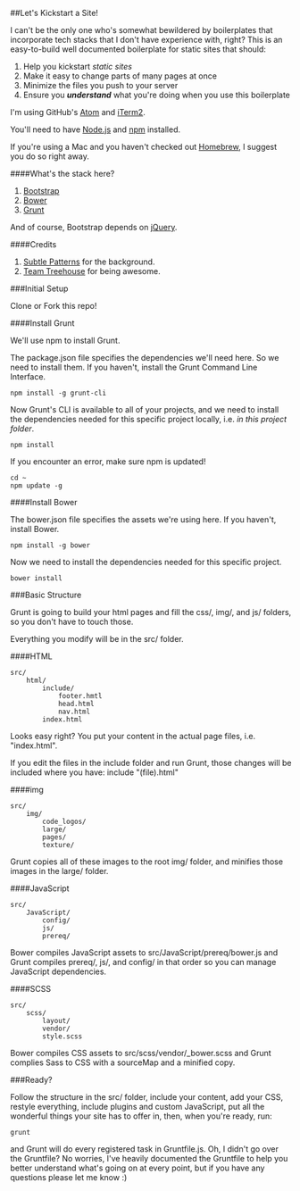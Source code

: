 ##Let's Kickstart a Site!

I can't be the only one who's somewhat bewildered by boilerplates that incorporate tech stacks that I don't have experience with, right? This is an easy-to-build well documented boilerplate for static sites that should:

1. Help you kickstart _static sites_
2. Make it easy to change parts of many pages at once
3. Minimize the files you push to your server
4. Ensure you **_understand_** what you're doing when you use this boilerplate

I'm using GitHub's [Atom](https://atom.io/) and [iTerm2](https://www.iterm2.com/).

You'll need to have [Node.js](https://nodejs.org/en/) and [npm](https://www.npmjs.com/) installed.

If you're using a Mac and you haven't checked out [Homebrew](http://brew.sh/), I suggest you do so right away.

####What's the stack here?

1. [Bootstrap](https://github.com/twbs/bootstrap)
2. [Bower](https://github.com/bower/bower)
3. [Grunt](https://github.com/gruntjs/grunt)

And of course, Bootstrap depends on [jQuery](https://github.com/jquery/jquery).

####Credits

1. [Subtle Patterns](http://subtlepatterns.com/) for the background.
2. [Team Treehouse](https://teamtreehouse.com/) for being awesome.

###Initial Setup

Clone or Fork this repo!

####Install Grunt

We'll use npm to install Grunt.

The package.json file specifies the dependencies we'll need here. So we need to install them. If you haven't, install the Grunt Command Line Interface.

    npm install -g grunt-cli

Now Grunt's CLI is available to all of your projects, and we need to install the dependencies needed for this specific project locally, i.e. _in this project folder_.

    npm install

If you encounter an error, make sure npm is updated!

    cd ~
    npm update -g

####Install Bower

The bower.json file specifies the assets we're using here. If you haven't, install Bower.

    npm install -g bower

Now we need to install the dependencies needed for this specific project.

    bower install

###Basic Structure

Grunt is going to build your html pages and fill the css/, img/, and js/ folders, so you don't have to touch those.

Everything you modify will be in the src/ folder.

####HTML

    src/
        html/
            include/
                footer.hmtl
                head.html
                nav.html
            index.html

Looks easy right? You put your content in the actual page files, i.e. "index.html".

If you edit the files in the include folder and run Grunt, those changes will be included where you have: include "(file).html"

####img

    src/
        img/
            code_logos/
            large/
            pages/
            texture/

Grunt copies all of these images to the root img/ folder, and minifies those images in the large/ folder.

####JavaScript

    src/
        JavaScript/
            config/
            js/
            prereq/

Bower compiles JavaScript assets to src/JavaScript/prereq/bower.js and Grunt compiles prereq/, js/, and config/ in that order so you can manage JavaScript dependencies.

####SCSS

    src/
        scss/
            layout/
            vendor/
            style.scss

Bower compiles CSS assets to src/scss/vendor/\_bower.scss and Grunt complies Sass to CSS with a sourceMap and a minified copy.

###Ready?

Follow the structure in the src/ folder, include your content, add your CSS, restyle everything, include plugins and custom JavaScript, put all the wonderful things your site has to offer in, then, when you're ready, run:

    grunt

and Grunt will do every registered task in Gruntfile.js. Oh, I didn't go over the Gruntfile? No worries, I've heavily documented the Gruntfile to help you better understand what's going on at every point, but if you have any questions please let me know :)
